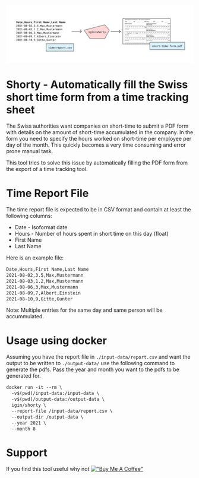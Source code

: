 ![Shorty Overview](./overview.png)

# Shorty - Automatically fill the Swiss short time form from a time tracking sheet

The Swiss authorities want companies on short-time to submit a PDF form with details
on the amount of short-time accumulated in the company. In the form you need to specify
the hours worked on short-time per employee per day of the month. This quickly becomes
a very time consuming and error prone manual task. 

This tool tries to solve this issue by automatically filling the PDF form from the export
of a time tracking tool.

# Time Report File

The time report file is expected to be in CSV format and contain at least the following columns:

* Date - Isoformat date
* Hours - Number of hours spent in short time on this day (float)
* First Name
* Last Name

Here is an example file:

```
Date,Hours,First Name,Last Name
2021-08-02,3.5,Max,Mustermann
2021-08-03,1.2,Max,Mustermann
2021-08-06,3,Max,Mustermann
2021-08-09,7,Albert,Einstein
2021-08-10,9,Gitte,Gunter
```

Note: Multiple entries for the same day and same person will be accummulated. 

# Usage using docker

Assuming you have the report file in `./input-data/report.csv` and want the output to be written to `./output-data/`
use the following command to generate the pdfs. Pass the year and month you want to the pdfs to be generated for.

```
docker run -it --rm \
  -v$(pwd)/input-data:/input-data \
  -v$(pwd)/output-data:/output-data \
  igin/shorty \
  --report-file /input-data/report.csv \
  --output-dir /output-data \
  --year 2021 \
  --month 8
```

# Support

If you find this tool useful why not [!["Buy Me A Coffee"](https://www.buymeacoffee.com/assets/img/custom_images/orange_img.png)](https://www.buymeacoffee.com/XgyU1H3)




